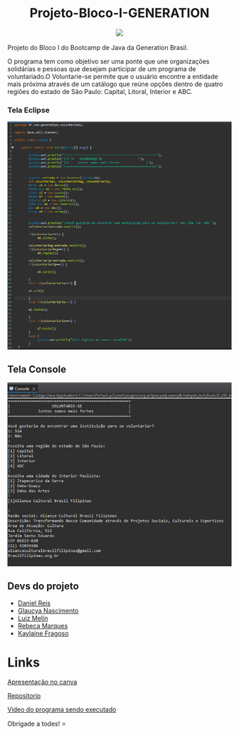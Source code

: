 <h1 align="center"> Projeto-Bloco-I-GENERATION </h1>

<p align="center">
<img src="http://img.shields.io/static/v1?label=STATUS&message=EM%20DESENVOLVIMENTO&color=GREEN&style=for-the-badge"/>
</p>


Projeto do Bloco I do Bootcamp de Java da Generation Brasil. 

O programa tem como objetivo ser uma ponte que une organizações solidárias e pessoas que desejam participar de um programa de voluntariado.O Voluntarie-se permite que o usuário encontre a entidade mais próxima através de um catálogo que reúne opções dentro de quatro regiões do estado de São Paulo: Capital, Litoral, Interior e ABC.


### Tela Eclipse 

![Voluntarie-se](https://github.com/GlaucyaMariadoNascimento/Projeto-Java2/blob/main/assets/tela%20eclipse.jpg)

## Tela Console 
![console](https://github.com/GlaucyaMariadoNascimento/Projeto-Java2/blob/main/assets/telaconsole.jpg)

## Devs do projeto

* [Daniel Reis](https://github.com/DanielSantosReis)
* [Glaucya Nascimento](https://github.com/GlaucyaMariadoNascimento)
* [Luiz Melin](https://github.com/LuizAlbertoMelin)
* [Rebeca Marques](https://github.com/rebecarmsg)
* [Kaylaine Fragoso](https://github.com/KaylaineFragoso)

# Links 

 [Apresentação no canva](https://www.canva.com/design/DAEyeMKxkTc/3vD4SpaMkRTeiSFswIWNyA/view?utm_content=DAEyeMKxkTc&utm_campaign=designshare&utm_medium=link&utm_source=publishpresent)
 
 [Repositorio](https://github.com/GlaucyaMariadoNascimento/Projeto-bloco-1-generation)
 
 [Video do programa sendo executado](https://www.canva.com/design/DAEzCJqtlSU/o1R2pWcXc7ySt2lsdEPlEA/view?utm_content=DAEzCJqtlSU&utm_campaign=designshare&utm_medium=link&utm_source=publishpresent)
 
 Obrigade a todes! ⭐


